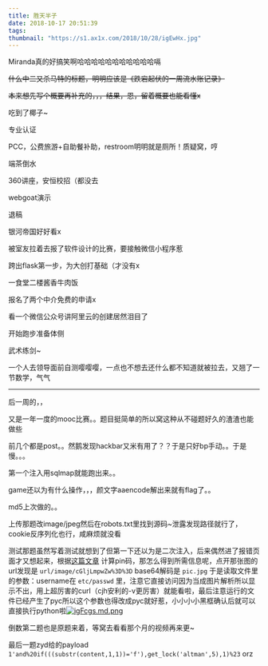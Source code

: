 ```yaml
---
title: 胜天半子
date: 2018-10-17 20:51:39
tags:
thumbnail: "https://s1.ax1x.com/2018/10/28/igEwHx.jpg"
---
```


Miranda真的好搞笑啊哈哈哈哈哈哈哈哈哈哈哈嗝

~~什么中二又杀马特的标题，明明应该是《跌宕起伏的一周流水账记录》~~  

~~本来想先写个概要再补充的，，，结果，恩，留着概要也能看懂x~~ 

吃到了椰子~

专业认证

PCC，公费旅游+自助餐补助，restroom明明就是厕所！质疑窝，哼

端茶倒水

360讲座，安恒校招（都没去

webgoat演示

退稿

银河帝国好好看x

被室友拉着去报了软件设计的比赛，要接触微信小程序惹

跨出flask第一步，为大创打基础（才没有x

一食堂二楼酱香牛肉饭

报名了两个中介免费的申请x

看一个微信公众号讲阿里云的创建居然泪目了

开始跑步准备体侧

武术练剑~

一个人去领导面前自测嘤嘤嘤，一点也不想去还什么都不知道就被拉去，又翘了一节数学，气气

***

后一周的，，

又是一年一度的mooc比赛。。题目挺简单的所以窝这种从不碰题好久的渣渣也能做些

前几个都是post。。然鹅发现hackbar又米有用了？？于是只好bp手动。。于是慢。。。

第一个注入用sqlmap就能跑出来。。

game还以为有什么操作，，，颜文字aaencode解出来就有flag了。。

md5上次做的。。

上传那题改image/jpeg然后在robots.txt里找到源码~泄露发现路径就行了，cookie反序列化也行，咸麻烦就没看

测试那题虽然写着测试就想到了但第一下还以为是二次注入，后来偶然进了报错页面才又想起来，根据[这篇文章](https://xz.aliyun.com/t/2553) 计算pin码，那怎么得到所需信息呢，点开那张图的url发现是 `url/image/cGljLmpwZw%3D%3D` base64解码是 `pic.jpg` 于是读取文件里的参数：username在 `etc/passwd` 里，注意它直接访问因为当成图片解析所以显示不出，用上超厉害的curl（cjh安利的-v更厉害）就能看啦，最后注意运行的文件已经产生了pyc所以这个参数也得改成pyc就好惹，小小小小黑框确认后就可以直接执行python啦[![igFcgs.md.png](https://s1.ax1x.com/2018/10/28/igFcgs.md.png)](https://imgchr.com/i/igFcgs)

倒数第二题也是原题来着，等窝去看看那个月的视频再来更~

最后一题zyd给的payload `1'and%20if(((substr(content,1,1))='f'),get_lock('altman',5),1)%23` orz



